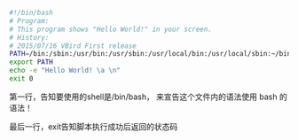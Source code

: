 ```bash
#!/bin/bash
# Program:
# This program shows "Hello World!" in your screen.
# History:
# 2015/07/16 VBird First release
PATH=/bin:/sbin:/usr/bin:/usr/sbin:/usr/local/bin:/usr/local/sbin:~/bin
export PATH
echo -e "Hello World! \a \n"
exit 0
```

第一行，告知要使用的shell是/bin/bash， 来宣告这个文件内的语法使用 bash 的语法！

最后一行，exit告知脚本执行成功后返回的状态码

